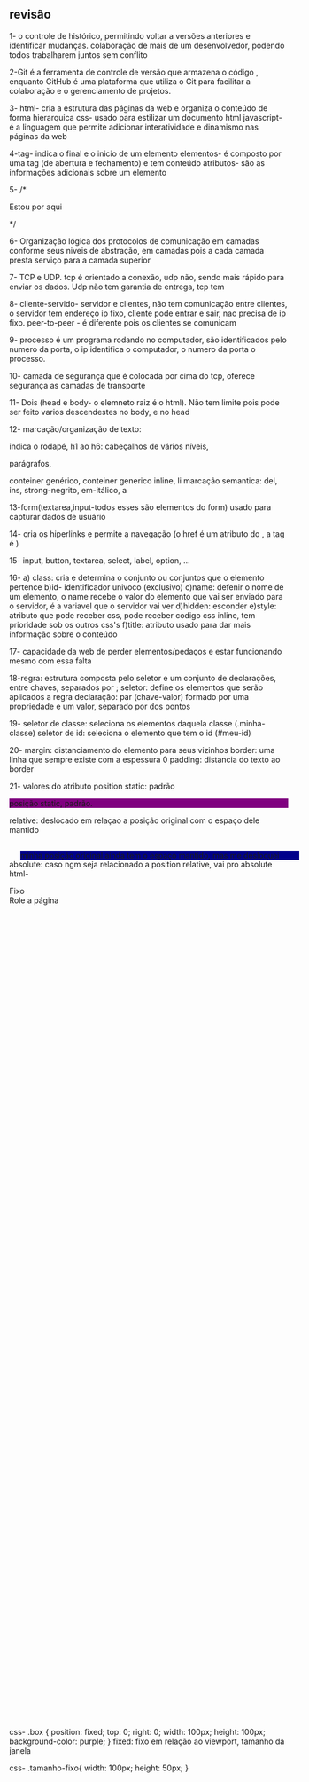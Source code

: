 ## revisão

1- o controle de histórico, permitindo voltar a versões anteriores e identificar mudanças.
colaboração de mais de um desenvolvedor, podendo todos trabalharem juntos sem conflito

2-Git é a ferramenta de controle de versão que armazena o código , enquanto GitHub é uma plataforma que utiliza o 
Git para facilitar a colaboração e o gerenciamento de projetos.

3- html- cria a estrutura das páginas da web e organiza o conteúdo de forma hierarquica
css- usado para estilizar um documento html
javascript- é a linguagem que permite adicionar interatividade e dinamismo nas páginas da web

4-tag- indica o final e o inicio de um elemento
elementos- é composto por uma tag (de abertura e fechamento) e tem conteúdo
atributos- são as informações adicionais sobre um elemento

5- /*<html>
<head>
<title>Minha página</title>
<meta charset="utf-8">
</head>
<body>
	<p> Estou por aqui</p>
</body>
</html>*/

6- Organização lógica dos protocolos de comunicação em camadas conforme seus niveis de abstração, em camadas pois a cada camada presta serviço para a camada superior

7- TCP e UDP. tcp é orientado a conexão, udp não, sendo mais rápido para enviar os dados. Udp não tem garantia de entrega, tcp tem 

8- cliente-servido- servidor e clientes, não tem comunicação entre clientes, o servidor tem endereço ip fixo, cliente pode entrar e sair, nao precisa de ip fixo.
peer-to-peer - é diferente pois os clientes se comunicam

9- processo é um programa rodando no computador, são identificados pelo numero da porta, o ip identifica o computador, o numero da porta o processo.

10- camada de segurança que é colocada por cima do tcp, oferece segurança as camadas de transporte

11- Dois (head e body- o elemneto raiz é o html). Não tem limite pois pode ser feito varios descendestes no body, e no head

12- marcação/organização de texto: <footer> indica o rodapé, h1 ao h6: cabeçalhos de vários níveis,<p> parágrafos, <div> conteiner genérico, <span> conteiner generico inline, li 
marcação semantica: del, ins, strong-negrito, em-itálico, a

13-form(textarea,input-todos esses são elementos do form) usado para capturar dados de usuário

14- <a> cria os hiperlinks e permite a navegação (o href é um atributo do <a>, a tag é <a>)

15- input, button, textarea, select, label, option, ...

16- a) class: cria e determina o conjunto ou conjuntos que o elemento pertence 
b)id- identificador univoco (exclusivo)
c)name: defenir o nome de um elemento, o name recebe o valor do elemento que vai ser enviado para o servidor, é a variavel que o servidor vai ver 
d)hidden: esconder 
e)style: atributo que pode receber css, pode receber codigo css inline, tem prioridade sob os outros css's
f)title: atributo usado para dar mais informação sobre o conteúdo

17- capacidade da web de perder elementos/pedaços e estar funcionando mesmo com essa falta

18-regra: estrutura composta pelo seletor e um conjunto de declarações, entre chaves, separados por ;
seletor: define os elementos que serão aplicados a regra 
declaração: par (chave-valor) formado por uma propriedade e um valor, separado por dos pontos

19- 
seletor de classe: seleciona os elementos daquela classe (.minha-classe)
seletor de id: seleciona o elemento que tem o id (#meu-id)

20- margin: distanciamento do elemento para seus vizinhos
border: uma linha que sempre existe com a espessura 0
padding: distancia do texto ao border

21- valores do atributo position
static: padrão
<div style="background-color: purple; position: static;">
    posição static, padrão.
</div>

relative: deslocado em relaçao a posição original com o espaço dele mantido
<div style="background-color: darkblue; position: relative; top: 15px; left: 20px;">
   minha posição original ainda tem o espaço  mantido, mas me desloquei
</div>

absolute: caso ngm seja relacionado a position relative, vai pro absolute
html-
    <div class="box">Fixo</div>
    <div style="height: 1500px;">Role a página</div>
css-
 .box {
            position: fixed;
            top: 0;
            right: 0;
            width: 100px;
            height: 100px;
            background-color: purple;
        }
fixed: fixo em relação ao viewport, tamanho da janela 
  <div class="tamanho-fixo">
css-
.tamanho-fixo{
width: 100px;
height: 50px;
}

